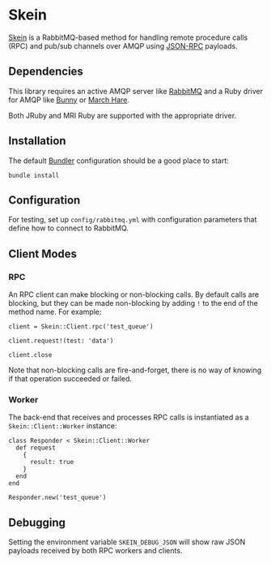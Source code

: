 # Skein

[Skein](https://en.wikipedia.org/wiki/V_formation) is a RabbitMQ-based method
for handling remote procedure calls (RPC) and pub/sub channels over AMQP using
[JSON-RPC](http://json-rpc.org) payloads.

## Dependencies

This library requires an active AMQP server like [RabbitMQ](http://rabbitmq.com)
and a Ruby driver for AMQP like [Bunny](http://rubybunny.info) or
[March Hare](http://rubymarchhare.info).

Both JRuby and MRI Ruby are supported with the appropriate driver.

## Installation

The default [Bundler](http://bundler.io) configuration should be a good place
to start:

    bundle install

## Configuration

For testing, set up `config/rabbitmq.yml` with configuration parameters that
define how to connect to RabbitMQ.

## Client Modes

### RPC

An RPC client can make blocking or non-blocking calls. By default calls are
blocking, but they can be made non-blocking by adding `!` to the end of the
method name. For example:

    client = Skein::Client.rpc('test_queue')

    client.request!(test: 'data')

    client.close

Note that non-blocking calls are fire-and-forget, there is no way of knowing
if that operation succeeded or failed.

### Worker

The back-end that receives and processes RPC calls is instantiated as
a `Skein::Client::Worker` instance:

    class Responder < Skein::Client::Worker
      def request
        {
          result: true
        }
      end
    end

    Responder.new('test_queue')

## Debugging

Setting the environment variable `SKEIN_DEBUG_JSON` will show raw JSON
payloads received by both RPC workers and clients.
